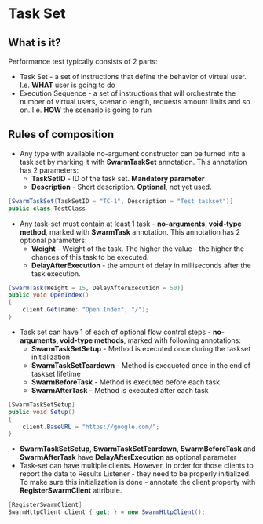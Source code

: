 # Task Set
## What is it?
Performance test typically consists of 2 parts:
- Task Set - a set of instructions that define the behavior of virtual user. I.e. **WHAT** user is going to do
- Execution Sequence - a set of instructions that will orchestrate the number of virtual users, scenario length, requests amount limits and so on. I.e. **HOW** the scenario is going to run

## Rules of composition
- Any type with available no-argument constructor can be turned into a task set by marking it with **SwarmTaskSet** annotation. This annotation has 2 parameters:
    - **TaskSetID** - ID of the task set. **Mandatory parameter**
    - **Description** - Short description. **Optional**, not yet used.
```cs
[SwarmTaskSet(TaskSetID = "TC-1", Description = "Test taskset")]
public class TestClass
```
- Any task-set must contain at least 1 task - **no-arguments, void-type method**, marked with **SwarmTask** annotation. This annotation has 2 optional parameters:
    - **Weight** - Weight of the task. The higher the value - the higher the chances of this task to be executed.
    - **DelayAfterExecution** - the amount of delay in milliseconds after the task execution.
```cs
[SwarmTask(Weight = 15, DelayAfterExecution = 50)]
public void OpenIndex()
{
    client.Get(name: "Open Index", "/");
}
```
- Task set can have 1 of each of optional flow control steps - **no-arguments, void-type methods**, marked with following annotations:
    - **SwarmTaskSetSetup** - Method is executed once during the taskset initialization
    - **SwarmTaskSetTeardown** - Method is execuoted once in the end of taskset lifetime
    - **SwarmBeforeTask** - Method is executed before each task
    - **SwarmAfterTask** - Method is executed after each task
```cs
[SwarmTaskSetSetup]
public void Setup()
{
    client.BaseURL = "https://google.com/";
}
```
- **SwarmTaskSetSetup**, **SwarmTaskSetTeardown**, **SwarmBeforeTask** and **SwarmAfterTask** have **DelayAfterExecution** as optional parameter
- Task-set can have multiple clients. However, in order for those clients to report the data to Results Listener - they need to be properly initialized. To make sure this initialization is done - annotate the client property with **RegisterSwarmClient** attribute.
```cs
[RegisterSwarmClient]
SwarmHttpClient client { get; } = new SwarmHttpClient();
```